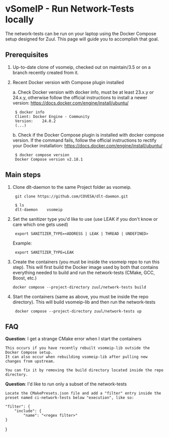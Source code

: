 # vSomeIP - Run Network-Tests locally

The network-tests can be run on your laptop using the Docker Compose setup designed for Zuul.
This page will guide you to accomplish that goal.


## Prerequisites

1. Up-to-date clone of vsomeip, checked out on maintain/3.5 or on a branch recently created from it.
2. Recent Docker version with Compose plugin installed

    a. Check Docker version with docker info, must be at least 23.x.y or 24.x.y, otherwise follow the official instructions to install a newer version: https://docs.docker.com/engine/install/ubuntu/

        $ docker info
        Client: Docker Engine - Community
        Version:    24.0.2
        (...)
    b. Check if the Docker Compose plugin is installed with docker compose version. If the command fails, follow the official instructions to rectify your Docker installation: https://docs.docker.com/engine/install/ubuntu/

        $ docker compose version
        Docker Compose version v2.18.1

## Main steps

1. Clone dlt-daemon to the same Project folder as vsomeip.

        git clone https://github.com/COVESA/dlt-daemon.git

        $ ls
        dlt-daemon    vsomeip

2. Set the sanitizer type you'd like to use (use LEAK if you don't know or care which one gets used)

        export SANITIZER_TYPE=<ADDRESS | LEAK | THREAD | UNDEFINED>

    Example:

        export SANITIZER_TYPE=LEAK


3. Create the containers (you must be inside the vsomeip repo to run this step). This will first build the Docker image used by both that contains everything needed to build and run the network-tests (CMake, GCC, Boost, etc.)

       docker compose --project-directory zuul/network-tests build

4. Start the containers (same as above, you must be inside the repo directory). This will build vsomeip-lib and then run the network-tests

        docker compose --project-directory zuul/network-tests up


## FAQ

**Question**: I get a strange CMake error when I start the containers

    This occurs if you have recently rebuilt vsomeip-lib outside the Docker Compose setup.
    It can also occur when rebuilding vsomeip-lib after pulling new changes from upstream.

    You can fix it by removing the build directory located inside the repo directory.


**Question**: I'd like to run only a subset of the network-tests

    Locate the CMakePresets.json file and add a "filter" entry inside the preset named ci-network-tests below "execution", like so:

    "filter": {
        "include": {
            "name": "<regex filter>"
    }
}

